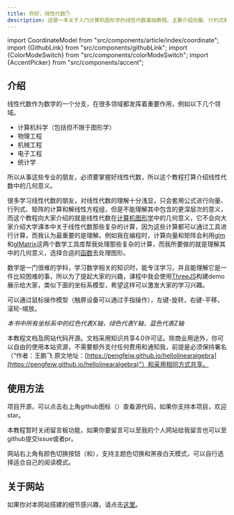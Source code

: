 ```yaml
---
title: 你好，线性代数🖐
description: 这是一本关于入门计算机图形学的线性代数基础教程。主要介绍向量、行列式和矩阵的几何意义，例如向量的点积和叉积，矩阵的变换，行列式的意义。如果你对图形学感兴趣，却缺乏一些数学知识，又没有时间去学习其他复杂的线性代数中繁杂的计算，那么你来对地方了，这本书应该非常适合你。
---
```


import CoordinateModel from "src/components/article/index/coordinate";
import {GithubLink} from "src/components/githubLink";
import {ColorModeSwitch} from "src/components/colorModeSwitch";
import {AccentPicker} from "src/components/accent";

## 介绍

线性代数作为数学的一个分支，在很多领域都发挥着重要作用，例如以下几个领域。

- 计算机科学（包括但不限于图形学）
- 物理工程
- 机械工程
- 电子工程
- 统计学

所以从事这些专业的朋友，必须要掌握好线性代数，所以这个教程打算介绍线性代数中的几何意义。

很多学习线性代数的朋友，对线性代数的理解十分浅显，只会套用公式进行向量、行列式、矩阵的计算和解线性方程组，但是不能理解其中包含的更深层次的意义，而这个教程向大家介绍的就是线性代数在[计算机图形学](https://baike.baidu.com/item/%E8%AE%A1%E7%AE%97%E6%9C%BA%E5%9B%BE%E5%BD%A2%E5%AD%A6/279486)中的几何意义，它不会向大家介绍大学课本中关于线性代数那些复杂的计算，因为这些计算都可以通过工具进行计算，而我认为最重要的是理解。例如我在编程时，计算向量和矩阵会利用[glm](https://github.com/g-truc/glm)和[glMatrix](https://glmatrix.net/)这两个数学工具库帮我处理那些复杂的计算，而我所要做的就是理解其中的几何意义，选择合适的[函数](https://www.makeuseof.com/what-is-a-function-programming/)去处理图形。

数学是一门很难的学科，学习数学相关的知识时，能专注学习，并且能理解它是一件比较困难的事，所以为了提起大家的兴趣，课程中我会使用[ThreeJS](https://threejs.org/)构建demo展示给大家，类似下面的坐标系模型，希望这样可以激发大家的学习兴趣。

可以通过鼠标操作模型（触屏设备可以通过手指操作），左键-旋转，右键-平移，滚轮-缩放。
<CoordinateModel />

*本书中所有坐标系中的红色代表X轴，绿色代表Y轴，蓝色代表Z轴*

本教程文档及网站代码开源。文档采用知识共享4.0许可证。除商业用途外，你可以自由的使用本站资源，不需要额外支付任何费用和通知我，前提是必须保持署名（“作者：王鹏飞 原文地址：[https://pengfeiw.github.io/hellolinearalgebra](https://pengfeiw.github.io/hellolinearalgebra)”）和采用相同方式共享。


## 使用方法

项目开源，可以点击右上角github图标（<GithubLink />）查看源代码，如果你支持本项目，欢迎star。

本教程暂时关闭留言板功能，如果你要留言可以至我的个人网站给我留言也可以至github提交issue或者pr。

网站右上角有颜色切换按钮（<AccentPicker />和<ColorModeSwitch />），支持主题色切换和黑夜白天模式，可以自行选择适合自己的阅读模式。

## 关于网站

如果你对本网站搭建的细节感兴趣，请点击[这里](https://www.pengfeixc.com/blogs/website/site-opensource)。
